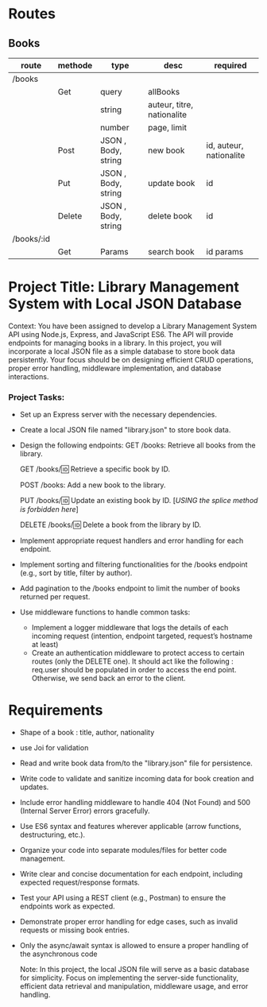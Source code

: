 # Routes

## Books

| route      | methode | type                | desc                       | required                |
| ---------- | ------- | ------------------- | -------------------------- | ----------------------- |
| /books     |         |
|            | Get     | query               | allBooks                   |                         |
|            |         | string              | auteur, titre, nationalite |                         |
|            |         | number              | page, limit                |                         |
|            | Post    | JSON , Body, string | new book                   | id, auteur, nationalite |
|            | Put     | JSON , Body, string | update book                | id                      |
|            | Delete  | JSON , Body, string | delete book                | id                      |
| /books/:id |         |                     |
|            | Get     | Params              | search book                | id params               |

# Project Title: Library Management System with Local JSON Database

Context: You have been assigned to develop a Library Management System API using Node.js, Express, and JavaScript ES6. The API will provide endpoints for managing books in a library. In this project, you will incorporate a local JSON file as a simple database to store book data persistently. Your focus should be on designing efficient CRUD operations, proper error handling, middleware implementation, and database interactions.

### Project Tasks:

- Set up an Express server with the necessary dependencies.

- Create a local JSON file named "library.json" to store book data.
- Design the following endpoints:
  GET /books: Retrieve all books from the library.

  GET /books/:id: Retrieve a specific book by ID.

  POST /books: Add a new book to the library.

  PUT /books/:id: Update an existing book by ID. [*USING the splice method is forbidden here*]

  DELETE /books/:id: Delete a book from the library by ID.

- Implement appropriate request handlers and error handling for each endpoint.

- Implement sorting and filtering functionalities for the /books endpoint (e.g., sort by title, filter by author).
- Add pagination to the /books endpoint to limit the number of books returned per request.

- Use middleware functions to handle common tasks:
  - Implement a logger middleware that logs the details of each incoming request (intention, endpoint targeted, request’s hostname at least)
  - Create an authentication middleware to protect access to certain routes (only the DELETE one). It should act like the following : req.user should be populated in order to access the end point. Otherwise, we send back an error to the client.

# Requirements

- Shape of a book : title, author, nationality
- use Joi for validation
- Read and write book data from/to the "library.json" file for persistence.
- Write code to validate and sanitize incoming data for book creation and updates.
- Include error handling middleware to handle 404 (Not Found) and 500 (Internal Server Error) errors gracefully.
- Use ES6 syntax and features wherever applicable (arrow functions, destructuring, etc.).
- Organize your code into separate modules/files for better code management.
- Write clear and concise documentation for each endpoint, including expected request/response formats.
- Test your API using a REST client (e.g., Postman) to ensure the endpoints work as expected.
- Demonstrate proper error handling for edge cases, such as invalid requests or missing book entries.
- Only the async/await syntax is allowed to ensure a proper handling of the asynchronous code

  Note: In this project, the local JSON file will serve as a basic database for simplicity. Focus on implementing the server-side functionality, efficient data retrieval and manipulation, middleware usage, and error handling.
